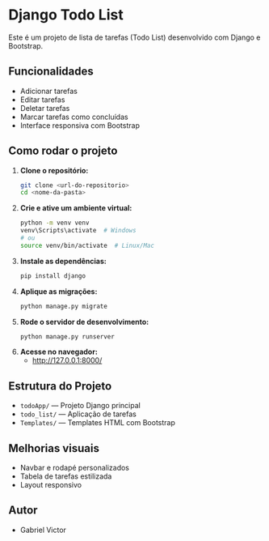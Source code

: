 # Django Todo List

Este é um projeto de lista de tarefas (Todo List) desenvolvido com Django e Bootstrap.

## Funcionalidades
- Adicionar tarefas
- Editar tarefas
- Deletar tarefas
- Marcar tarefas como concluídas
- Interface responsiva com Bootstrap

## Como rodar o projeto

1. **Clone o repositório:**
   ```bash
   git clone <url-do-repositorio>
   cd <nome-da-pasta>
   ```
2. **Crie e ative um ambiente virtual:**
   ```bash
   python -m venv venv
   venv\Scripts\activate  # Windows
   # ou
   source venv/bin/activate  # Linux/Mac
   ```
3. **Instale as dependências:**
   ```bash
   pip install django
   ```
4. **Aplique as migrações:**
   ```bash
   python manage.py migrate
   ```
5. **Rode o servidor de desenvolvimento:**
   ```bash
   python manage.py runserver
   ```
6. **Acesse no navegador:**
   - http://127.0.0.1:8000/

## Estrutura do Projeto
- `todoApp/` — Projeto Django principal
- `todo_list/` — Aplicação de tarefas
- `Templates/` — Templates HTML com Bootstrap

## Melhorias visuais
- Navbar e rodapé personalizados
- Tabela de tarefas estilizada
- Layout responsivo

## Autor
- Gabriel Victor


